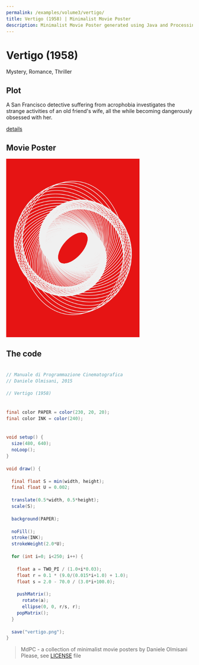 ```yaml
---
permalink: /examples/volume3/vertigo/
title: Vertigo (1958) | Minimalist Movie Poster
description: Minimalist Movie Poster generated using Java and Processing.
---
```


# Vertigo (1958)

Mystery, Romance, Thriller

## Plot
A San Francisco detective suffering from acrophobia investigates the strange activities of an old friend's wife, all the while becoming dangerously obsessed with her.

[details](https://www.imdb.com/title/tt0052357/)

## Movie Poster
<img src="vertigo.png"  width="360px" title="Vertigo">


## The code
```java

// Manuale di Programmazione Cinematografica
// Daniele Olmisani, 2015

// Vertigo (1958)


final color PAPER = color(230, 20, 20);
final color INK = color(240);


void setup() {
  size(480, 640);
  noLoop();
}

void draw() {
  
  final float S = min(width, height);
  final float U = 0.002;
  
  translate(0.5*width, 0.5*height);
  scale(S);
  
  background(PAPER);
  
  noFill();
  stroke(INK);
  strokeWeight(2.0*U);
  
  for (int i=0; i<250; i++) {
    
    float a = TWO_PI / (1.0+i*0.03);
    float r = 0.1 * (9.0/(0.015*i+1.0) + 1.0);
    float s = 2.0 - 70.0 / (3.0*i+100.0);
    
    pushMatrix();
      rotate(a);
      ellipse(0, 0, r/s, r);
    popMatrix();
  }
  
  save("vertigo.png");
}

```

> MdPC - a collection of minimalist movie posters
> by Daniele Olmisani
> Please, see [LICENSE](../../../LICENSE) file
